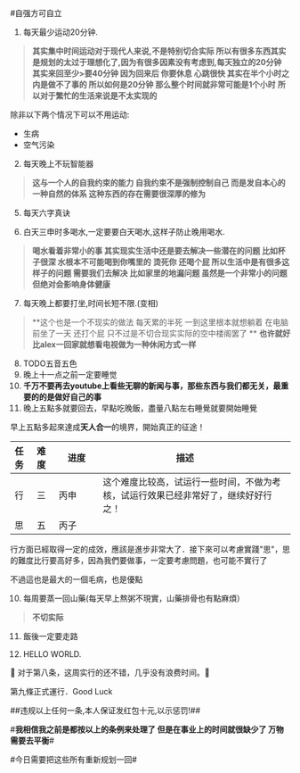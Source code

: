 #自强方可自立  

1. 每天最少运动20分钟.   
>**其实集中时间运动对于现代人来说,不是特别切合实际 所以有很多东西其实是规划的太过于理想化了,因为有很多因素没有考虑到,每天独立的20分钟**
>**其实来回至少>要40分钟 因为回来后 你要休息 心跳很快 其实在半个小时之内是做不了事的 所以如何是20分钟 那么整个时间就非常可能是1个小时**
>**所以对于繁忙的生活来说是不太实现的**

除非以下两个情况下可以不用运动:
  * 生病
  * 空气污染  

2. 每天晚上不玩智能器
>**这与一个人的自我约束的能力 自我约束不是强制控制自己 而是发自本心的一种自然的体系 这种东西的存在需要很深厚的修为**
5. 每天六字真诀  

1. 白天三申时多喝水,一定要要白天喝水,这样子防止晚用喝水.
>**喝水看着非常小的事 其实现实生活中还是要去解决一些潜在的问题 比如杯子很深 水根本不可能喝到你嘴里的**
>**烫死你 还喝个屁 所以生活中是有很多这样子的问题 需要我们去解决 比如家里的地漏问题 虽然是一个非常小的问题 但绝对会影响身体健康**

7. 每天晚上都要打坐,时间长短不限.(变相)
>**这个也是一个不现实的做法 每天累的半死 一到这里根本就想躺着 在电脑前坐了一天 还打个屁 只不过是不切合现实实际的空中楼阁罢了 **
>**也许就好比alex一回家就想看电视做为一种休闲方式一样**
8. TODO五音五色  
9. 晚上十一点之前一定要睡觉
10. **千万不要再去youtube上看些无聊的新闻与事，那些东西与我们都无关，最重要的的是做好自己的事**
11. 晚上五點多就要回去，早點吃晚飯，盡量八點左右睡覺就要開始睡覺

早上五點多起來達成**天人合一**的境界，開始真正的征途！

|任务|难度|　进度　　|描述          |
|:---|:---|:---|---------------|
|行|三|丙申 |这个难度比较高，试运行一些时间，不做为考核，试运行效果已经非常好了，继续好好行之！|  
|思|五|丙子 |　　|  

行方面已經取得一定的成效，應該是進步非常大了．接下來可以考慮實踐"思"，思的難度比行要高好多，因為我們要做事，一定要考慮問題，也可能不實行了

不過這也是最大的一個毛病，也是優點

10. 每周要蒸一回山藥(每天早上熬粥不現實，山藥排骨也有點麻煩）
>**不切实际**
11. 飯後一定要走路

9. HELLO WORLD.  

:tada: 对于第八条，这周实行的还不错，几乎没有浪费时间。:tada: 

第九條正式運行．Good Luck

##违规以上任何一条,本人保证发红包十元,以示惩罚!##


#**我相信我之前是都按以上的条例来处理了 但是在事业上的时间就很缺少了 万物需要去平衡**#

#今日需要把这些所有重新规划一回#
